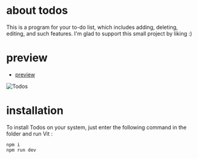 # about todos

This is a program for your to-do list, which includes adding, deleting, editing, and such features.
I'm glad to support this small project by liking :)

# preview

- [preview](http://www.todos.gigfa.com)

![Todos](https://user-images.githubusercontent.com/106558616/177058945-d7869e28-41c7-4ce5-9a83-17b0e943bc6c.gif)

# installation
To install Todos on your system, just enter the following command in the folder and run Vit :
```
npm i
npm run dev
```
